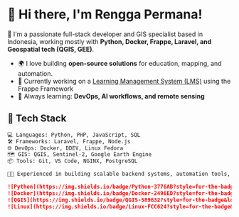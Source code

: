 # 👋 Hi there, I'm Rengga Permana!

🎯 I'm a passionate full-stack developer and GIS specialist based in Indonesia, working mostly with **Python, Docker, Frappe, Laravel, and Geospatial tech (QGIS, GEE)**.

- 🌍 I love building **open-source solutions** for education, mapping, and automation.
- 🚀 Currently working on a [Learning Management System (LMS)](https://github.com/frappe/lms) using the Frappe Framework
- 🧠 Always learning: **DevOps, AI workflows, and remote sensing**

## 🧰 Tech Stack
```bash
💻 Languages: Python, PHP, JavaScript, SQL  
🛠️ Frameworks: Laravel, Frappe, Node.js  
🌐 DevOps: Docker, DDEV, Linux Fedora  
🗺️ GIS: QGIS, Sentinel-2, Google Earth Engine
📦 Tools: Git, VS Code, NGINX, PostgreSQL

👨‍💻 Experienced in building scalable backend systems, automation tools, and geospatial apps with a strong focus on open-source technology.

```

```markdown
![Python](https://img.shields.io/badge/Python-3776AB?style=for-the-badge&logo=python&logoColor=white)
![Docker](https://img.shields.io/badge/Docker-2496ED?style=for-the-badge&logo=docker&logoColor=white)
![QGIS](https://img.shields.io/badge/QGIS-589632?style=for-the-badge&logo=qgis&logoColor=white)
![Linux](https://img.shields.io/badge/Linux-FCC624?style=for-the-badge&logo=linux&logoColor=black)
```

